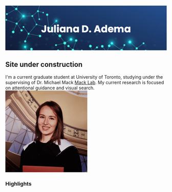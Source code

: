 ![bannerpng](/pics/banner.png)   

## Site under construction  

I'm a current graduate student at University of Toronto, studying under the supervising of Dr. Michael Mack [Mack Lab](http://macklab.utoronto.ca/). My current research is focused on attentional guidance and visual search.
![image alt >](/pics/avtr.jpg "J. Adema")

### Highlights
